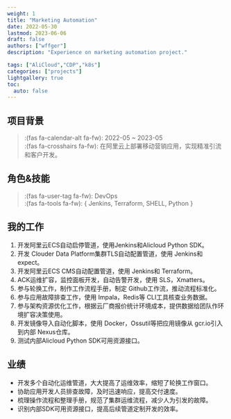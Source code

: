 ```yaml
---
weight: 1
title: "Marketing Automation"
date: 2022-05-30
lastmod: 2023-06-06
draft: false
authors: ["wffger"]
description: "Experience on marketing automation project."

tags: ["AliCloud","CDP","k8s"]
categories: ["projects"]
lightgallery: true
toc:
  auto: false
---
```



<!--more-->

## 项目背景
> :(fas fa-calendar-alt fa-fw): 2022-05 ~ 2023-05  
> :(fas fa-crosshairs fa-fw): 在阿里云上部署移动营销应用，实现精准引流和客户开发。
## 角色&技能
> :(fas fa-user-tag fa-fw): DevOps  
> :(fas fa-tools fa-fw): { Jenkins, Terraform, SHELL, Python }

## 我的工作
1. 开发阿里云ECS自动启停管道，使用Jenkins和Alicloud Python SDK。
1. 开发 Clouder Data Platform集群TLS自动配置管道，使用 Jenkins和 expect。
1. 开发阿里云ECS CMS自动配置管道，使用 Jenkins和 Terraform。
1. ACK运维扩容，监控面板开发，自动告警开发，使用 SLS，Xmatters。
1. 参与轮换工作，制作工作流程手册，制定 Github工作流，推动流程标准化。
1. 参与应用故障排查工作，使用 Impala，Redis等 CLI工具核查业务数据。
1. 参与架构资源优化工作，根据云厂商报价统计环境成本，提供数据给团队作环境扩容决策使用。
1. 开发镜像导入自动化脚本，使用 Docker，Ossutil等把应用镜像从 gcr.io引入到内部 Nexus仓库。
1. 测试内部Alicloud Python SDK可用资源接口。

## 业绩
* 开发多个自动化运维管道，大大提高了运维效率，缩短了轮换工作窗口。
* 协助应用开发人员排查故障，及时迅速响应，提高交付速度。
* 梳理操作流程和整理手册，规范了集群运维流程，减少人为引发的故障。
* 识别内部SDK可用资源接口，提高后续管道定制开发的效率。